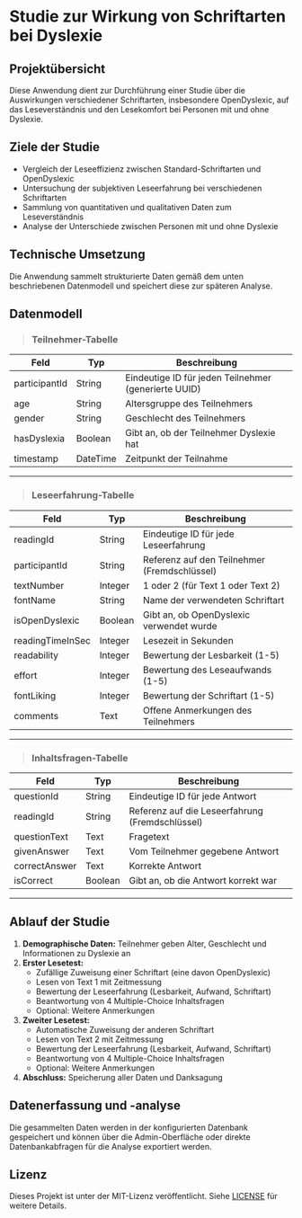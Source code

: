 # Studie zur Wirkung von Schriftarten bei Dyslexie

## Projektübersicht
Diese Anwendung dient zur Durchführung einer Studie über die Auswirkungen verschiedener Schriftarten, insbesondere OpenDyslexic, auf das Leseverständnis und den Lesekomfort bei Personen mit und ohne Dyslexie.

## Ziele der Studie
- Vergleich der Leseeffizienz zwischen Standard-Schriftarten und OpenDyslexic
- Untersuchung der subjektiven Leseerfahrung bei verschiedenen Schriftarten
- Sammlung von quantitativen und qualitativen Daten zum Leseverständnis
- Analyse der Unterschiede zwischen Personen mit und ohne Dyslexie

## Technische Umsetzung
Die Anwendung sammelt strukturierte Daten gemäß dem unten beschriebenen Datenmodell und speichert diese zur späteren Analyse.

## Datenmodell

>### Teilnehmer-Tabelle

| Feld          | Typ      | Beschreibung                                           |
|---------------|----------|--------------------------------------------------------|
| participantId | String   | Eindeutige ID für jeden Teilnehmer (generierte UUID)   |
| age           | String   | Altersgruppe des Teilnehmers                           |
| gender        | String   | Geschlecht des Teilnehmers                             |
| hasDyslexia   | Boolean  | Gibt an, ob der Teilnehmer Dyslexie hat                |
| timestamp     | DateTime | Zeitpunkt der Teilnahme                                |

---

>### Leseerfahrung-Tabelle

| Feld             | Typ      | Beschreibung                                     |
|------------------|----------|--------------------------------------------------|
| readingId        | String   | Eindeutige ID für jede Leseerfahrung             |
| participantId    | String   | Referenz auf den Teilnehmer (Fremdschlüssel)     |
| textNumber       | Integer  | 1 oder 2 (für Text 1 oder Text 2)                |
| fontName         | String   | Name der verwendeten Schriftart                  |
| isOpenDyslexic   | Boolean  | Gibt an, ob OpenDyslexic verwendet wurde         |
| readingTimeInSec | Integer  | Lesezeit in Sekunden                             |
| readability      | Integer  | Bewertung der Lesbarkeit (1-5)                   |
| effort           | Integer  | Bewertung des Leseaufwands (1-5)                 |
| fontLiking       | Integer  | Bewertung der Schriftart (1-5)                   |
| comments         | Text     | Offene Anmerkungen des Teilnehmers               |

---

>### Inhaltsfragen-Tabelle

| Feld             | Typ      | Beschreibung                                     |
|------------------|----------|--------------------------------------------------|
| questionId       | String   | Eindeutige ID für jede Antwort                   |
| readingId        | String   | Referenz auf die Leseerfahrung (Fremdschlüssel)  |
| questionText     | Text     | Fragetext                                        |
| givenAnswer      | Text     | Vom Teilnehmer gegebene Antwort                  |
| correctAnswer    | Text     | Korrekte Antwort                                 |
| isCorrect        | Boolean  | Gibt an, ob die Antwort korrekt war              |

---

## Ablauf der Studie
1. **Demographische Daten:** Teilnehmer geben Alter, Geschlecht und Informationen zu Dyslexie an
2. **Erster Lesetest:** 
   - Zufällige Zuweisung einer Schriftart (eine davon OpenDyslexic)
   - Lesen von Text 1 mit Zeitmessung
   - Bewertung der Leseerfahrung (Lesbarkeit, Aufwand, Schriftart)
   - Beantwortung von 4 Multiple-Choice Inhaltsfragen
   - Optional: Weitere Anmerkungen
3. **Zweiter Lesetest:**
   - Automatische Zuweisung der anderen Schriftart
   - Lesen von Text 2 mit Zeitmessung  
   - Bewertung der Leseerfahrung (Lesbarkeit, Aufwand, Schriftart)
   - Beantwortung von 4 Multiple-Choice Inhaltsfragen
   - Optional: Weitere Anmerkungen
4. **Abschluss:** Speicherung aller Daten und Danksagung

## Datenerfassung und -analyse
Die gesammelten Daten werden in der konfigurierten Datenbank gespeichert und können über die Admin-Oberfläche oder direkte Datenbankabfragen für die Analyse exportiert werden.

## Lizenz
Dieses Projekt ist unter der MIT-Lizenz veröffentlicht. Siehe [LICENSE](LICENSE) für weitere Details.
